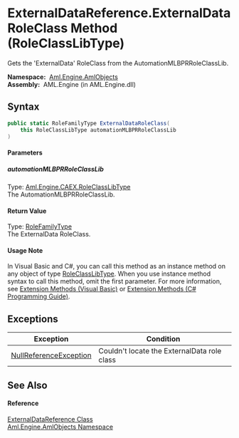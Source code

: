 ExternalDataReference.ExternalDataRoleClass Method (RoleClassLibType)
=====================================================================
Gets the 'ExternalData' RoleClass from the AutomationMLBPRRoleClassLib.

  **Namespace:**  [Aml.Engine.AmlObjects][1]  
  **Assembly:**  AML.Engine (in AML.Engine.dll)

Syntax
------

```csharp
public static RoleFamilyType ExternalDataRoleClass(
	this RoleClassLibType automationMLBPRRoleClassLib
)
```

#### Parameters

##### *automationMLBPRRoleClassLib*
Type: [Aml.Engine.CAEX.RoleClassLibType][2]  
The AutomationMLBPRRoleClassLib.

#### Return Value
Type: [RoleFamilyType][3]  
The ExternalData RoleClass.
#### Usage Note
In Visual Basic and C#, you can call this method as an instance method on any object of type [RoleClassLibType][2]. When you use instance method syntax to call this method, omit the first parameter. For more information, see [Extension Methods (Visual Basic)][4] or [Extension Methods (C# Programming Guide)][5].

Exceptions
----------

Exception                   | Condition                                   
--------------------------- | ------------------------------------------- 
[NullReferenceException][6] | Couldn't locate the ExternalData role class 


See Also
--------

#### Reference
[ExternalDataReference Class][7]  
[Aml.Engine.AmlObjects Namespace][1]  

[1]: ../README.md
[2]: ../../Aml.Engine.CAEX/RoleClassLibType/README.md
[3]: ../../Aml.Engine.CAEX/RoleFamilyType/README.md
[4]: https://docs.microsoft.com/dotnet/visual-basic/programming-guide/language-features/procedures/extension-methods
[5]: https://docs.microsoft.com/dotnet/csharp/programming-guide/classes-and-structs/extension-methods
[6]: https://docs.microsoft.com/dotnet/api/system.nullreferenceexception
[7]: README.md
[8]: https://www.automationml.org
[9]: ../../icons/logoShade.png